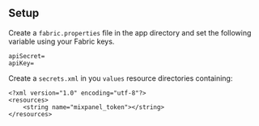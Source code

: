 ## Setup

Create a `fabric.properties` file in the app directory and set the following
variable using your Fabric keys.

```
apiSecret=
apiKey=
```

Create a `secrets.xml` in you `values` resource directories containing:

```
<?xml version="1.0" encoding="utf-8"?>
<resources>
    <string name="mixpanel_token"></string>
</resources>
```